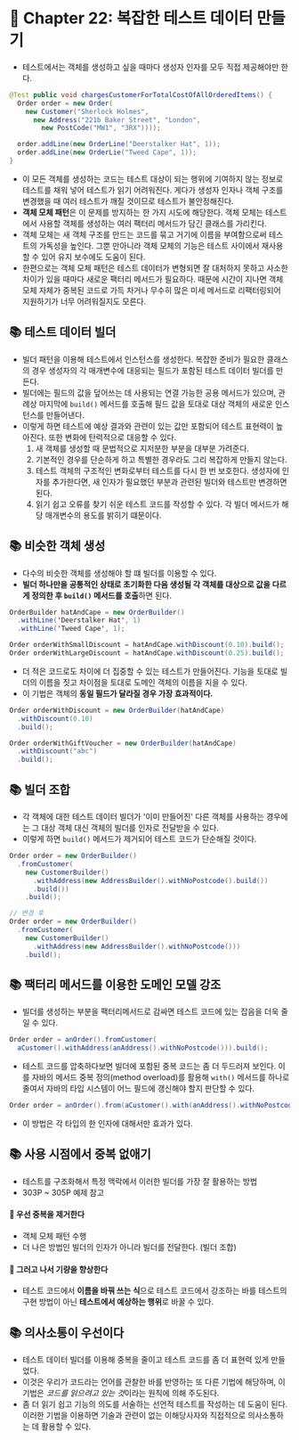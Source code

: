 # 🌈 Chapter 22: 복잡한 테스트 데이터 만들기

- 테스트에서는 객체를 생성하고 싶을 때마다 생성자 인자를 모두 직접 제공해야만 한다.

```java
@Test public void chargesCustomerForTotalCostOfAllOrderedItems() {
  Order order = new Order(
    new Customer("Sherlock Holmes",
      new Address("221b Baker Street", "London",
        new PostCode("MW1", "3RX"))));

  order.addLine(new OrderLine("Deerstalker Hat", 1));
  order.addLine(new OrderLie("Tweed Cape", 1));
}
```

- 이 모든 객체를 생성하는 코드는 테스트 대상이 되는 행위에 기여하지 않는 정보로 테스트를 채워 넣어 테스트가 읽기 어려워진다. 게다가 생성자 인자나 객체 구조를 변경했을 때 여러 테스트가 깨질 것이므로 테스트가 불안정해진다.
- **객체 모체 패턴**은 이 문제를 방지하는 한 가지 시도에 해당한다. 객체 모체는 테스트에서 사용할 객체를 생성하는 여러 팩터리 메서드가 담긴 클래스를 가리킨다.
- 객체 모체는 새 객체 구조를 만드는 코드를 묶고 거기에 이름을 부여함으로써 테스트의 가독성을 높인다. 그뿐 만아니라 객체 모체의 기능은 테스트 사이에서 재사용할 수 있어 유지 보수에도 도움이 된다.
- 한편으로는 객체 모체 패턴은 테스트 데이터가 변형되면 잘 대처하지 못하고 사소한 차이가 있을 때마다 새로운 팩터리 메서드가 필요하다. 때문에 시간이 지나면 객체 모체 자체가 중복된 코드로 가득 차거나 무수히 많은 미세 메서드로 리팩터링되어 지원하기가 너무 어려워질지도 모른다.

## 📚 테스트 데이터 빌더
- 빌더 패턴을 이용해 테스트에서 인스턴스를 생성한다. 복잡한 준비가 필요한 클래스의 경우 생성자의 각 매개변수에 대응되는 필드가 포함된 테스트 데이터 빌더를 만든다.
- 빌더에는 필드의 값을 덮어쓰는 데 사용되는 연결 가능한 공용 메서드가 있으며, 관례상 마지막에 `build()` 메서드를 호출해 필드 값을 토대로 대상 객체의 새로운 인스턴스를 만들어낸다.
- 이렇게 하면 테스트에 예상 결과와 관련이 있는 값만 포함되어 테스트 표현력이 높아진다. 또한 변화에 탄력적으로 대응할 수 있다.
  1. 새 객체를 생성할 때 문법적으로 지저분한 부분을 대부분 가려준다.
  2. 기본적인 경우를 단순하게 하고 특별한 경우라도 그리 복잡하게 만들지 않는다.
  3. 테스트 객체의 구조적인 변화로부터 테스트를 다시 한 번 보호한다. 생성자에 인자를 추가한다면, 새 인자가 필요했던 부분과 관련된 빌더와 테스트만 변경하면 된다.
  4. 읽기 쉽고 오류를 찾기 쉬운 테스트 코드를 작성할 수 있다. 각 빌더 메서드가 해당 매개변수의 용도를 밝히기 떄문이다.

## 📚 비슷한 객체 생성
- 다수의 비슷한 객체를 생성해야 할 떄 빌더를 이용할 수 있다.
- **빌더 하나만을 공통적인 상태로 초기화한 다음 생성될 각 객체를 대상으로 값을 다르게 정의한 후 `build()` 메서드를 호출**하면 된다.

```java
OrderBuilder hatAndCape = new OrderBuilder()
  .withLine('Deerstalker Hat', 1)
  .withLine('Tweed Cape', 1);

Order orderWithSmallDiscount = hatAndCape.withDiscount(0.10).build();
Order orderWithLargeDiscount = hatAndCape.withDiscount(0.25).build();
```

- 더 적은 코드로도 차이에 더 집중할 수 있는 테스트가 만들어진다. 기능을 토대로 빌더의 이름을 짓고 차이점을 토대로 도메인 객체의 이름을 지을 수 있다.
- 이 기법은 객체의 **동일 필드가 달라질 경우 가장 효과적이다.**

```java
Order orderWithDiscount = new OrderBuilder(hatAndCape)
  .withDiscount(0.10)
  .build();

Order orderWithGiftVoucher = new OrderBuilder(hatAndCape)
  .withDiscount("abc")
  .build();
```

## 📚 빌더 조합
- 각 객체에 대한 테스트 데이터 빌더가 '이미 만들어진' 다른 객체를 사용하는 경우에는 그 대상 객체 대신 객체의 빌더를 인자로 전달받을 수 있다.
- 이렇게 하면 `build()` 메서드가 제거되어 테스트 코드가 단순해질 것이다.

```java
Order order = new OrderBuilder()
  .fromCustomer(
    new CustomerBuilder()
      .withAddress(new AddressBuilder().withNoPostcode().build())
      .build())
    .build();

// 변경 후
Order order = new OrderBuilder()
  .fromCustomer(
    new CustomerBuilder()
      .withAddress(new AddressBuilder().withNoPostcode()))
    .build();
```

## 📚 팩터리 메서드를 이용한 도메인 모델 강조
- 빌더를 생성하는 부분을 팩터리메서드로 감싸면 테스트 코드에 있는 잡음을 더욱 줄일 수 있다.

```java
Order order = anOrder().fromCustomer(
  aCustomer().withAddress(anAddress().withNoPostcode())).build();
```

- 테스트 코드를 압축하다보면 빌더에 포함된 중복 코드는 좀 더 두드러져 보인다. 이를 자바의 메서드 중복 정의(method overload)를 활용해 `with()` 메서드를 하나로 줄여서 자바의 타입 시스템이 어느 필드에 갱신해야 할지 판단할 수 있다.

```java
Order order = anOrder().from(aCustomer().with(anAddress().withNoPostcode())).build();
```

- 이 방법은 각 타입의 한 인자에 대해서만 효과가 있다.

## 📚 사용 시점에서 중복 없애기
- 테스트를 구조화해서 특정 맥락에서 이러한 빌더를 가장 잘 활용하는 방법
- 303P ~ 305P 예제 참고

#### 🎈 우선 중복을 제거한다
- 객체 모체 패턴 수행
- 더 나은 방법인 빌더의 인자가 아니라 빌더를 전달한다. (빌더 조합)

#### 🎈 그러고 나서 기량을 향상한다
- 테스트 코드에서 **이름을 바꿔 쓰는 식**으로 테스트 코드에서 강조하는 바를 테스트의 구현 방법이 아닌 **테스트에서 예상하는 행위**로 바꿀 수 있다.

## 📚 의사소통이 우선이다
- 테스트 데이터 빌더를 이용해 중복을 줄이고 테스트 코드를 좀 더 표현력 있게 만들었다.
- 이것은 우리가 코드라는 언어를 관찰한 바를 반영하는 또 다른 기법에 해당하며, 이 기법은 *코드를 읽으려고 있는 것*이라는 원칙에 의해 주도된다.
- 좀 더 읽기 쉽고 기능의 의도를 서술하는 선언적 테스트를 작성하는 데 도움이 된다. 이러한 기법을 이용하면 기술과 관련이 없는 이해당사자와 직접적으로 의사소통하는 데 활용할 수 있다.
